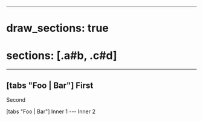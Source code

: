 
---
# draw_sections: true
# sections: [.a#b, .c#d]
---

[tabs "Foo | Bar"]
  First
  ---
  Second

  [tabs "Foo | Bar"]
    Inner 1
    ---
    Inner 2